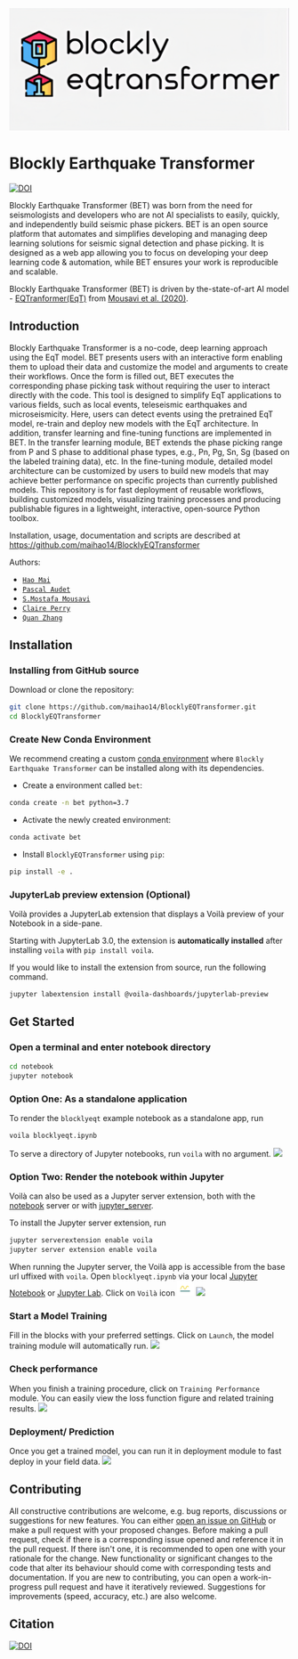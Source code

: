 ![](./docs/Images/logo_large.png)

# Blockly Earthquake Transformer
[![DOI](https://zenodo.org/badge/DOI/10.5281/zenodo.7112235.svg)](https://doi.org/10.5281/zenodo.7112235)

Blockly Earthquake Transformer (BET) was born from the need for seismologists and developers who are not AI specialists to easily, quickly, and independently build seismic phase pickers. BET is an open source platform that automates and simplifies developing and managing deep learning solutions for seismic signal detection and phase picking. It is designed as a web app allowing you to focus on developing your deep learning code & automation, while BET ensures your work is reproducible and scalable.

Blockly Earthquake Transformer (BET) is driven by the-state-of-art AI model - [EQTranformer(EqT)](https://github.com/smousavi05/EQTransformer) from [Mousavi et al. (2020)](https://www.nature.com/articles/s41467-020-17591-w.epdf?sharing_token=IiqAaF4NxwhUWGQLLLyTw9RgN0jAjWel9jnR3ZoTv0Nn-FaUKb3nu4lFkVXeZX_BCz5eMr5DkfCxQ3XASbeWwldzdU9oZF3d2MMG4cz6GWhVklzzzlL0QeMcf9kJJxA8wJAFfFCmtdlpQklDmGG7qRVjJxlCK-nusJjMFWE2oEk%3D).
## Introduction
Blockly Earthquake Transformer is a no-code, deep learning approach using the EqT model. BET presents users with an interactive form enabling them to upload their data and customize the model and arguments to create their workflows. Once the form is filled out, BET executes the corresponding phase picking task without requiring the user to interact directly with the code. This tool is designed to simplify EqT applications to various fields, such as local events, teleseismic earthquakes and microseismicity. Here, users can detect events using the pretrained EqT model, re-train and deploy new models with the EqT architecture. In addition, transfer learning and fine-tuning functions are implemented in BET. In the transfer learning module, BET extends the phase picking range from P and S phase to additional phase types, e.g., Pn, Pg, Sn, Sg (based on the labeled training data), etc. In the fine-tuning module, detailed model architecture can be customized by users to build new models that may achieve better performance on specific projects than currently published models. This repository is for fast deployment of reusable workflows, building customized models, visualizing training processes and producing publishable figures in a lightweight, interactive, open-source Python toolbox.

Installation, usage, documentation and scripts are described at
 https://github.com/maihao14/BlocklyEQTransformer

Authors:
- [`Hao Mai`](https://www.uogeophysics.com/authors/mai/)
- [`Pascal Audet`](https://www.uogeophysics.com/authors/admin/)
- [`S.Mostafa Mousavi`](https://github.com/smousavi05)
- [`Claire Perry`](https://github.com/hkcperry)
- [`Quan Zhang`](https://github.com/QuanZhang97)

## Installation

### Installing from GitHub source

Download or clone the repository:
```bash
git clone https://github.com/maihao14/BlocklyEQTransformer.git
cd BlocklyEQTransformer
```

### Create New Conda Environment

We recommend creating a custom
[conda environment](https://conda.io/docs/user-guide/tasks/manage-environments.html)
where `Blockly Earthquake Transformer` can be installed along with its dependencies.

- Create a environment called `bet`:

```bash
conda create -n bet python=3.7
```

- Activate the newly created environment:

```bash
conda activate bet
```


- Install `BlocklyEQTransformer` using `pip`:

```bash
pip install -e .
```

### JupyterLab preview extension (Optional)

Voilà provides a JupyterLab extension that displays a Voilà preview of your Notebook in a side-pane.

Starting with JupyterLab 3.0, the extension is **automatically installed** after installing `voila`
with `pip install voila`.

If you would like to install the extension from source, run the following command.

```
jupyter labextension install @voila-dashboards/jupyterlab-preview
```

## Get Started
### Open a terminal and enter notebook directory
```bash
cd notebook
jupyter notebook
```

### Option One: As a standalone application

To render the `blocklyeqt` example notebook as a standalone app, run
```bash
voila blocklyeqt.ipynb
```
To serve a directory of Jupyter notebooks, run `voila` with no argument.
![](./docs/Images/voila_start.gif)

### Option Two: Render the notebook within Jupyter
Voilà can also be used as a Jupyter server extension, both with the
[notebook](https://github.com/jupyter/notebook) server or with
[jupyter_server](https://github.com/jupyter/jupyter_server).

To install the Jupyter server extension, run

```bash
jupyter serverextension enable voila
jupyter server extension enable voila
```

When running the Jupyter server, the Voilà app is accessible from the base url uffixed with `voila`. Open `blocklyeqt.ipynb` via your local [Jupyter Notebook](https://jupyter.org/) or [Jupyter Lab]((https://jupyter.org/)). Click on `Voilà` icon [<img src="./docs/Images/jupytericon.png" width="30"/>](jupytericon.png)
![](./docs/Images/jupyter_start.gif)

### Start a Model Training
Fill in the blocks with your preferred settings. Click on `Launch`, the model training module will automatically run.
![](./docs/Images/train.gif)


### Check performance
When you finish a training procedure, click on `Training Performance` module. You can easily view the loss function figure and related training results. ![](./docs/Images/performance.gif)

### Deployment/ Prediction
Once you get a trained model, you can run it in deployment module to fast deploy in your field data.
![](./docs/Images/predict.gif)

## Contributing

All constructive contributions are welcome, e.g. bug reports, discussions or suggestions for new features. You can either [open an issue on GitHub](https://github.com/maihao14/BlocklyEQTransformer/issues) or make a pull request with your proposed changes. Before making a pull request, check if there is a corresponding issue opened and reference it in the pull request. If there isn't one, it is recommended to open one with your rationale for the change. New functionality or significant changes to the code that alter its behaviour should come with corresponding tests and documentation. If you are new to contributing, you can open a work-in-progress pull request and have it iteratively reviewed. Suggestions for improvements (speed, accuracy, etc.) are also welcome.

## Citation
[![DOI](https://zenodo.org/badge/DOI/10.5281/zenodo.7112235.svg)](https://doi.org/10.5281/zenodo.7112235)

